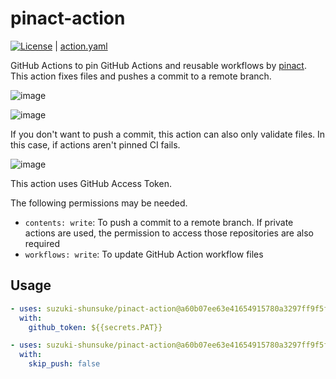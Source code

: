 # pinact-action

[![License](http://img.shields.io/badge/license-mit-blue.svg?style=flat-square)](https://raw.githubusercontent.com/suzuki-shunsuke/pinact-action/main/LICENSE) | [action.yaml](action.yaml)

GitHub Actions to pin GitHub Actions and reusable workflows by [pinact](https://github.com/suzuki-shunsuke/pinact).
This action fixes files and pushes a commit to a remote branch.

![image](https://github.com/suzuki-shunsuke/pinact-action/assets/13323303/dd301d04-152c-49ac-bdf3-dbf8293b376f)

![image](https://github.com/suzuki-shunsuke/pinact-action/assets/13323303/bcc1de57-0893-4536-b4bb-db2c9ed34231)

If you don't want to push a commit, this action can also only validate files.
In this case, if actions aren't pinned CI fails.

![image](https://github.com/suzuki-shunsuke/pinact-action/assets/13323303/fc3ba9c1-561e-4bfe-8c73-5874bbcae69c)

This action uses GitHub Access Token.

The following permissions may be needed.

- `contents: write`: To push a commit to a remote branch. If private actions are used, the permission to access those repositories are also required
- `workflows: write`: To update GitHub Action workflow files

## Usage

```yaml
- uses: suzuki-shunsuke/pinact-action@a60b07ee63e41654915780a3297ff9f5f6b6db63 # v0.1.0
  with:
    github_token: ${{secrets.PAT}}
```

```yaml
- uses: suzuki-shunsuke/pinact-action@a60b07ee63e41654915780a3297ff9f5f6b6db63 # v0.1.0
  with:
    skip_push: false
```
